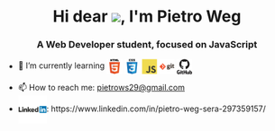 <h1 align="center">Hi dear <img src="https://raw.githubusercontent.com/kaueMarques/kaueMarques/master/hi.gif" width="30px">, I'm Pietro Weg</h1>
<h3 align="center">A Web Developer student, focused on JavaScript</h3>

- 🌱  I’m currently learning <span>
  <img src="https://github.com/devicons/devicon/blob/master/icons/html5/html5-original-wordmark.svg" alt="html-logo" width="27" align="center" height="27"/>
  <img src="https://github.com/devicons/devicon/blob/master/icons/css3/css3-original-wordmark.svg" alt="css-logo" width="27" align="center" height="27"/>
  <img src="https://github.com/devicons/devicon/blob/master/icons/javascript/javascript-original.svg" alt="js-logo" width="27" align="center" height="27"/>
  <img src="https://github.com/devicons/devicon/blob/master/icons/git/git-original-wordmark.svg" alt="git-logo" width="27" align="center" height="27"/>
  <img src="https://github.com/devicons/devicon/blob/master/icons/github/github-original-wordmark.svg" alt="github-logo" width="27" align="center" height="27"/>  
</span>

- 📫  How to reach me: pietrows29@gmail.com
- <span>
   <img src="https://github.com/devicons/devicon/blob/master/icons/linkedin/linkedin-original-wordmark.svg" width="50" align="center" height="50"/>:
   https://www.linkedin.com/in/pietro-weg-sera-297359157/
  </span>
